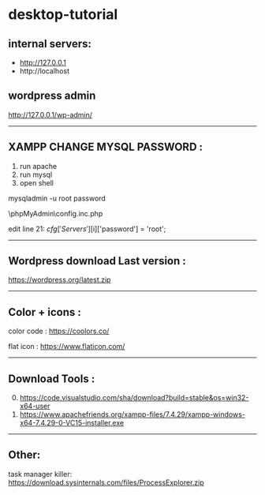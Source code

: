 # desktop-tutorial


## internal servers:

- http://127.0.0.1
- http://localhost

## wordpress admin

http://127.0.0.1/wp-admin/
















_______

## XAMPP CHANGE MYSQL PASSWORD :

1. run apache
2. run mysql
3. open shell

mysqladmin -u root password 

\phpMyAdmin\config.inc.php

edit line 21:
$cfg['Servers'][$i]['password'] = 'root';


_______

## Wordpress download Last version :

https://wordpress.org/latest.zip



_______

## Color + icons :

color code :
https://coolors.co/

flat icon :
https://www.flaticon.com/


_______

## Download Tools :

0. https://code.visualstudio.com/sha/download?build=stable&os=win32-x64-user
1. https://www.apachefriends.org/xampp-files/7.4.29/xampp-windows-x64-7.4.29-0-VC15-installer.exe
_______

## Other:

task manager killer:
https://download.sysinternals.com/files/ProcessExplorer.zip
